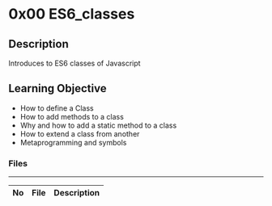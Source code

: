 # 0x00 ES6_classes

## Description

Introduces to ES6 classes of Javascript

## Learning Objective

* How to define a Class
* How to add methods to a class
* Why and how to add a static method to a class
* How to extend a class from another
* Metaprogramming and symbols


### Files

---
No | File | Description
---|---|---